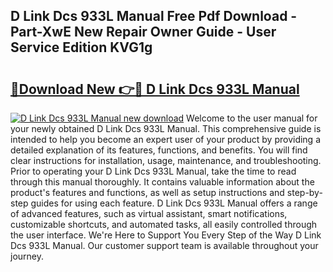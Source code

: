 ## D Link Dcs 933L Manual Free Pdf Download - Part-XwE New Repair Owner Guide - User Service Edition KVG1g

# <h2><a href="http://bc31273.oget.top/?id=D+Link+Dcs+933L+Manual">🔗Download New 👉🔴 D Link Dcs 933L Manual</a></h2>

[![D Link Dcs 933L Manual new download](https://i.imgur.com/5g1atiW.png)](http://bc31273.oget.top/?id=D+Link+Dcs+933L+Manual)
Welcome to the user manual for your newly obtained D Link Dcs 933L Manual. This comprehensive guide is intended to help you become an expert user of your product by providing a detailed explanation of its features, functions, and benefits. You will find clear instructions for installation, usage, maintenance, and troubleshooting. Prior to operating your D Link Dcs 933L Manual, take the time to read through this manual thoroughly. It contains valuable information about the product's features and functions, as well as setup instructions and step-by-step guides for using each feature. D Link Dcs 933L Manual offers a range of advanced features, such as virtual assistant, smart notifications, customizable shortcuts, and automated tasks, all easily controlled through the user interface. We're Here to Support You Every Step of the Way D Link Dcs 933L Manual. Our customer support team is available throughout your journey.
